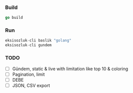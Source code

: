 ### Build
```go
go build
```

### Run
```go
eksisozluk-cli baslik "golang"
eksisozluk-cli gundem
```

### TODO
- [ ] Gündem, static & live with limitation like top 10 & coloring
- [ ] Pagination, limit
- [ ] DEBE
- [ ] JSON, CSV export
